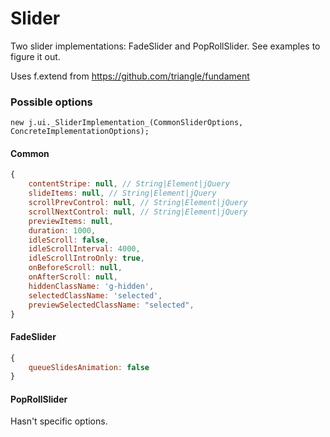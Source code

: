 Slider
======

Two slider implementations: FadeSlider and PopRollSlider. See examples to figure it out.

Uses f.extend from https://github.com/triangle/fundament

### Possible options

`new j.ui._SliderImplementation_(CommonSliderOptions, ConcreteImplementationOptions);`

#### Common

```js
{
	contentStripe: null, // String|Element|jQuery
	slideItems: null, // String|Element|jQuery
	scrollPrevControl: null, // String|Element|jQuery
	scrollNextControl: null, // String|Element|jQuery
	previewItems: null,
	duration: 1000,
	idleScroll: false,
	idleScrollInterval: 4000,
	idleScrollIntroOnly: true,
	onBeforeScroll: null,
	onAfterScroll: null,
	hiddenClassName: 'g-hidden',
	selectedClassName: 'selected',
	previewSelectedClassName: "selected",
}
```

#### FadeSlider

```js
{
	queueSlidesAnimation: false
}
```

#### PopRollSlider

Hasn't specific options.
